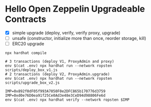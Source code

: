 # Hello Open Zeppelin Upgradeable Contracts

-   [x] simple upgrade (deploy, verify, verify proxy, upgrade)
-   [ ] unsafe (constructor, initialize more than once, reorder storage, kill)
-   [ ] ERC20 upgrade

```shell
npx hardhat compile

# 3 transactions (deploy V1, ProxyAdmin and proxy)
env $(cat .env) npx hardhat run --network ropsten scripts/deploy_box_v1.js
# 2 transactions (deploy V2, ProxyAdmin.upgrade)
env $(cat .env) npx hardhat run --network ropsten scripts/upgrade_box_v2.js

IMP=0x892f0dF05f993A7050F0e2DFC865b170776d3759
IMP=0xd0e76D0ea91f25Ce0Ad3e48e3CeD94d98806Fe6d
env $(cat .env) npx hardhat verify --network ropsten $IMP
```
